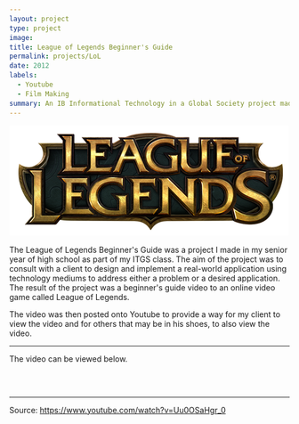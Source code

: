 ```yaml
---
layout: project
type: project
image: 
title: League of Legends Beginner's Guide
permalink: projects/LoL
date: 2012
labels:
  - Youtube
  - Film Making
summary: An IB Informational Technology in a Global Society project made in 2012.
---
```


<img class="ui image" src="../images/League_of_Legends_logo.png">

The League of Legends Beginner's Guide was a project I made in my senior year of high school as part of my ITGS class. The aim of the project was to consult with a client to design and implement a real-world application using technology mediums to address either a problem or a desired application. The result of the project was a beginner's guide video to an online video game called League of Legends.

The video was then posted onto Youtube to provide a way for my client to view the video and for others that may be in his shoes, to also view the video.

<hr>
The video can be viewed below.
<pre>
<div class="ui embed" data-source="youtube" data-id="Uu0OSaHgr_0" >
</div>
</pre>

<hr>

Source: https://www.youtube.com/watch?v=Uu0OSaHgr_0

